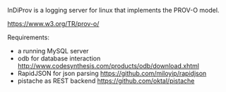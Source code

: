 InDiProv is a logging server for linux that implements the PROV-O model.

https://www.w3.org/TR/prov-o/

Requirements:

- a running MySQL server
- odb for database interaction http://www.codesynthesis.com/products/odb/download.xhtml
- RapidJSON for json parsing https://github.com/miloyip/rapidjson
- pistache as REST backend https://github.com/oktal/pistache


